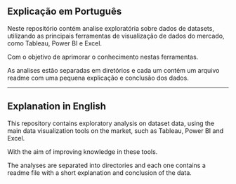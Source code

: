 ## Explicação em Português

Neste repositório contém analise exploratória sobre dados de datasets, utilizando as principais ferramentas de visualização de dados do mercado, como Tableau, Power BI e Excel.

Com o objetivo de aprimorar o conhecimento nestas ferramentas.

As analises estão separadas em diretórios e cada um contém um arquivo readme com uma pequena explicação e conclusão dos dados.

---

## Explanation in English

This repository contains exploratory analysis on dataset data, using the main data visualization tools on the market, such as Tableau, Power BI and Excel. 

With the aim of improving knowledge in these tools.

The analyses are separated into directories and each one contains a readme file with a short explanation and conclusion of the data.
